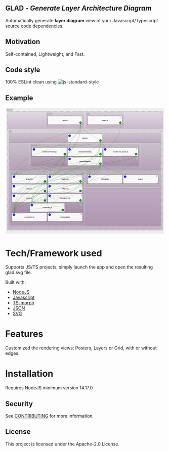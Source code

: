 ## GLAD - *Generate Layer Architecture Diagram*

Automatically generate **layer diagram** view of your Javascript/Typescript source code dependencies.

## Motivation

Self-contained, Lightweight, and Fast.

## Code style

100% ESLint clean
using ![js-standard-style](https://img.shields.io/badge/code%20style-standard-brightgreen.svg?style=flat)

## Example

![example](https://raw.githubusercontent.com/amzn/glad/main/glad.svg?token=GHSAT0AAAAAABWCAGDYJ6BEARQKQPS6JDDYYV2UA3A)

# Tech/Framework used

Supports JS/TS projects, simply launch the app and open the resulting glad.svg file.

Built with:

- [NodeJS](https://nodejs.org/)
- [Javascript](https://en.wikipedia.org/wiki/JavaScript)
- [TS-morph](https://ts-morph.com/)
- [JSON](https://en.wikipedia.org/wiki/JSON)
- [SVG](https://en.wikipedia.org/wiki/Scalable_Vector_Graphics)

# Features

Customized the rendering views: Posters, Layers or Grid, with or without edges.

# Installation
Requires NodeJS minimum version 14.17.0

## Security

See [CONTRIBUTING](CONTRIBUTING.md#security-issue-notifications) for more information.

## License

This project is licensed under the Apache-2.0 License.

